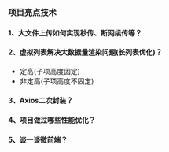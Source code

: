 ### 项目亮点技术


#### 1、大文件上传如何实现秒传、断网续传等？



#### 2、虚拟列表解决大数据量渲染问题(长列表优化)？
- 定高(子项高度固定)
- 非定高(子项高度不固定)



#### 3、Axios二次封装？



#### 4、项目做过哪些性能优化？



#### 5、谈一谈微前端？




